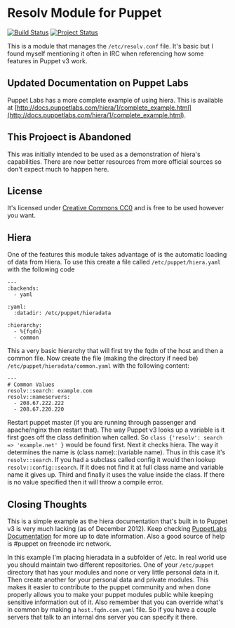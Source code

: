 Resolv Module for Puppet
========================

[![Build Status](https://secure.travis-ci.org/vrillusions/puppet-resolv.png)](http://travis-ci.org/vrillusions/puppet-resolv) [![Project Status](http://stillmaintained.com/vrillusions/puppet-resolv.png)](http://stillmaintained.com/vrillusions/puppet-resolv)

This is a module that manages the `/etc/resolv.conf` file.  It's basic but I found myself mentioning it often in IRC when referencing how some features in Puppet v3 work.

Updated Documentation on Puppet Labs
------------------------------------

Puppet Labs has a more complete example of using hiera.  This is available at [http://docs.puppetlabs.com/hiera/1/complete_example.html](http://docs.puppetlabs.com/hiera/1/complete_example.html).

This Projoect is Abandoned
--------------------------

This was initially intended to be used as a demonstration of hiera's capabilities. There are now better resources from more official sources so don't expect much to happen here.

License
-------

It's licensed under [Creative Commons CC0](http://creativecommons.org/publicdomain/zero/1.0/) and is free to be used however you want.

Hiera
-----

One of the features this module takes advantage of is the automatic loading of data from Hiera.  To use this create a file called `/etc/puppet/hiera.yaml` with the following code

    ---
    :backends:
      - yaml
    
    :yaml:
      :datadir: /etc/puppet/hieradata
    
    :hierarchy:
      - %{fqdn}
      - common

This a very basic hierarchy that will first try the fqdn of the host and then a common file.  Now create the file (making the directory if need be) `/etc/puppet/hieradata/common.yaml` with the following content:

    ---
    # Common Values
    resolv::search: example.com
    resolv::nameservers:
      - 208.67.222.222
      - 208.67.220.220

Restart puppet master (if you are running through passenger and apache/nginx then restart that).  The way Puppet v3 looks up a variable is it first goes off the class definition when called.  So `class {'resolv': search => 'example.net' }` would be found first.  Next it checks hiera.  The way it determines the name is (class name)::(variable name).  Thus in this case it's `resolv::search`.  If you had a subclass called config it would then lookup `resolv::config::search`.  If it does not find it at full class name and variable name it gives up.  Third and finally it uses the value inside the class.  If there is no value specified then it will throw a compile error.

Closing Thoughts
----------------

This is a simple example as the hiera documentation that's built in to Puppet v3 is very much lacking (as of December 2012).  Keep checking [PuppetLabs Documentation](http://docs.puppetlabs.com/) for more up to date information.  Also a good source of help is #puppet on freenode irc network.

In this example I'm placing hieradata in a subfolder of /etc. In real world use you should maintain two different repositories.  One of your `/etc/puppet` directory that has your modules and none or very little personal data in it.  Then create another for your personal data and private modules.  This makes it easier to contribute to the puppet community and when done properly allows you to make your puppet modules public while keeping sensitive information out of it.  Also remember that you can override what's in common by making a `host.fqdn.com.yaml` file.  So if you have a couple servers that talk to an internal dns server you can specify it there.
